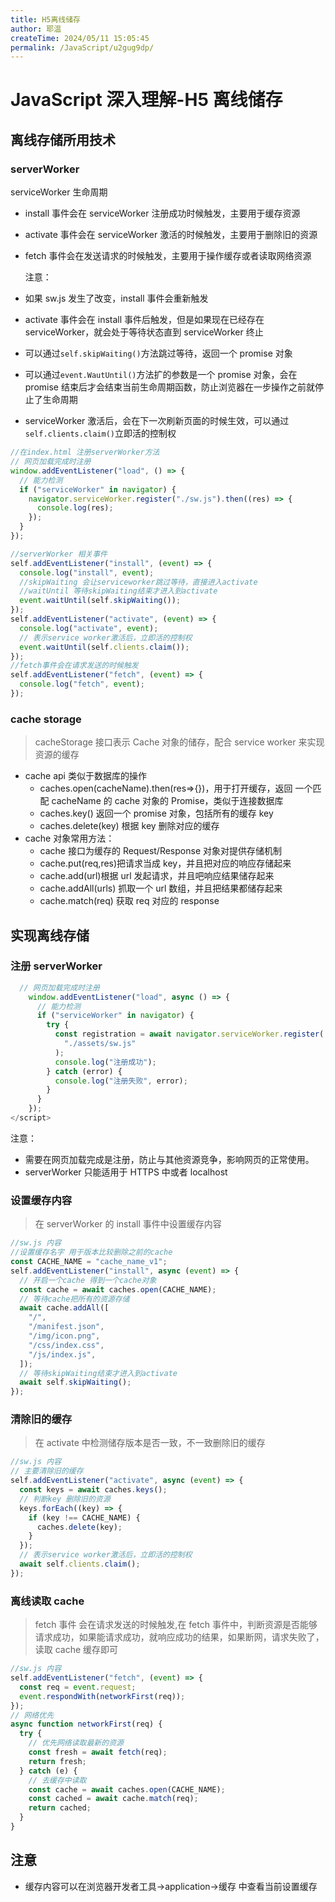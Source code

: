 ```yaml
---
title: H5离线储存
author: 耶温
createTime: 2024/05/11 15:05:45
permalink: /JavaScript/u2gug9dp/
---
```


# JavaScript 深入理解-H5 离线储存

## 离线存储所用技术

### serverWorker

serviceWorker 生命周期

- install 事件会在 serviceWorker 注册成功时候触发，主要用于缓存资源
- activate 事件会在 serviceWorker 激活的时候触发，主要用于删除旧的资源
- fetch 事件会在发送请求的时候触发，主要用于操作缓存或者读取网络资源

  注意：

- 如果 sw.js 发生了改变，install 事件会重新触发
- activate 事件会在 install 事件后触发，但是如果现在已经存在 serviceWorker，就会处于等待状态直到 serviceWorker 终止
- 可以通过`self.skipWaiting()`方法跳过等待，返回一个 promise 对象
- 可以通过`event.WautUntil()`方法扩的参数是一个 promise 对象，会在 promise 结束后才会结束当前生命周期函数，防止浏览器在一步操作之前就停止了生命周期
- serviceWorker 激活后，会在下一次刷新页面的时候生效，可以通过`self.clients.claim()`立即活的控制权

```js
//在index.html 注册serverWorker方法
// 网页加载完成时注册
window.addEventListener("load", () => {
  // 能力检测
  if ("serviceWorker" in navigator) {
    navigator.serviceWorker.register("./sw.js").then((res) => {
      console.log(res);
    });
  }
});
```

```js
//serverWorker 相关事件
self.addEventListener("install", (event) => {
  console.log("install", event);
  //skipWaiting 会让serviceworker跳过等待，直接进入activate
  //waitUntil 等待skipWaiting结束才进入到activate
  event.waitUntil(self.skipWaiting());
});
self.addEventListener("activate", (event) => {
  console.log("activate", event);
  // 表示service worker激活后，立即活的控制权
  event.waitUntil(self.clients.claim());
});
//fetch事件会在请求发送的时候触发
self.addEventListener("fetch", (event) => {
  console.log("fetch", event);
});
```

### cache storage

> cacheStorage 接口表示 Cache 对象的储存，配合 service worker 来实现资源的缓存

- cache api 类似于数据库的操作
  - caches.open(cacheName).then(res=>{})，用于打开缓存，返回 一个匹配 cacheName 的 cache 对象的 Promise，类似于连接数据库
  - caches.key() 返回一个 promise 对象，包括所有的缓存 key
  - caches.delete(key) 根据 key 删除对应的缓存
- cache 对象常用方法：
  - cache 接口为缓存的 Request/Response 对象对提供存储机制
  - cache.put(req,res)把请求当成 key，并且把对应的响应存储起来
  - cache.add(url)根据 url 发起请求，并且吧响应结果储存起来
  - cache.addAll(urls) 抓取一个 url 数组，并且把结果都储存起来
  - cache.match(req) 获取 req 对应的 response

## 实现离线存储

### 注册 serverWorker

```js
  // 网页加载完成时注册
    window.addEventListener("load", async () => {
      // 能力检测
      if ("serviceWorker" in navigator) {
        try {
          const registration = await navigator.serviceWorker.register(
            "./assets/sw.js"
          );
          console.log("注册成功");
        } catch (error) {
          console.log("注册失败", error);
        }
      }
    });
</script>
```

注意：

- 需要在网页加载完成是注册，防止与其他资源竞争，影响网页的正常使用。
- serverWorker 只能适用于 HTTPS 中或者 localhost

### 设置缓存内容

> 在 serverWorker 的 install 事件中设置缓存内容

```js
//sw.js 内容
//设置缓存名字 用于版本比较删除之前的cache
const CACHE_NAME = "cache_name_v1";
self.addEventListener("install", async (event) => {
  // 开启一个cache 得到一个cache对象
  const cache = await caches.open(CACHE_NAME);
  // 等待cache把所有的资源存储
  await cache.addAll([
    "/",
    "/manifest.json",
    "/img/icon.png",
    "/css/index.css",
    "/js/index.js",
  ]);
  // 等待skipWaiting结束才进入到activate
  await self.skipWaiting();
});
```

### 清除旧的缓存

> 在 activate 中检测储存版本是否一致，不一致删除旧的缓存

```js
//sw.js 内容
// 主要清除旧的缓存
self.addEventListener("activate", async (event) => {
  const keys = await caches.keys();
  // 判断key 删除旧的资源
  keys.forEach((key) => {
    if (key !== CACHE_NAME) {
      caches.delete(key);
    }
  });
  // 表示service worker激活后，立即活的控制权
  await self.clients.claim();
});
```

### 离线读取 cache

> fetch 事件 会在请求发送的时候触发,在 fetch 事件中，判断资源是否能够请求成功，如果能请求成功，就响应成功的结果，如果断网，请求失败了，读取 cache 缓存即可

```js
//sw.js 内容
self.addEventListener("fetch", (event) => {
  const req = event.request;
  event.respondWith(networkFirst(req));
});
// 网络优先
async function networkFirst(req) {
  try {
    // 优先网络读取最新的资源
    const fresh = await fetch(req);
    return fresh;
  } catch (e) {
    // 去缓存中读取
    const cache = await caches.open(CACHE_NAME);
    const cached = await cache.match(req);
    return cached;
  }
}
```

## 注意

- 缓存内容可以在浏览器开发者工具->application->缓存 中查看当前设置缓存
